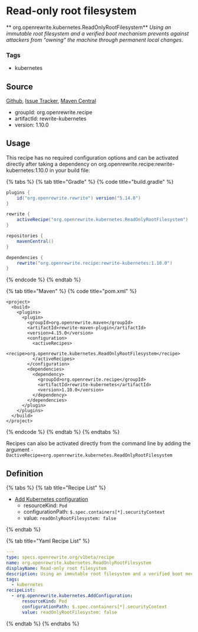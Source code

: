 # Read-only root filesystem

** org.openrewrite.kubernetes.ReadOnlyRootFilesystem**
_Using an immutable root filesystem and a verified boot mechanism prevents against attackers from "owning" the machine through permanent local changes._

### Tags

* kubernetes

## Source

[Github](https://github.com/openrewrite/rewrite-kubernetes), [Issue Tracker](https://github.com/openrewrite/rewrite-kubernetes/issues), [Maven Central](https://search.maven.org/artifact/org.openrewrite.recipe/rewrite-kubernetes/1.10.0/jar)

* groupId: org.openrewrite.recipe
* artifactId: rewrite-kubernetes
* version: 1.10.0


## Usage

This recipe has no required configuration options and can be activated directly after taking a dependency on org.openrewrite.recipe:rewrite-kubernetes:1.10.0 in your build file:

{% tabs %}
{% tab title="Gradle" %}
{% code title="build.gradle" %}
```groovy
plugins {
    id("org.openrewrite.rewrite") version("5.14.0")
}

rewrite {
    activeRecipe("org.openrewrite.kubernetes.ReadOnlyRootFilesystem")
}

repositories {
    mavenCentral()
}

dependencies {
    rewrite("org.openrewrite.recipe:rewrite-kubernetes:1.10.0")
}
```
{% endcode %}
{% endtab %}

{% tab title="Maven" %}
{% code title="pom.xml" %}
```markup
<project>
  <build>
    <plugins>
      <plugin>
        <groupId>org.openrewrite.maven</groupId>
        <artifactId>rewrite-maven-plugin</artifactId>
        <version>4.15.0</version>
        <configuration>
          <activeRecipes>
            <recipe>org.openrewrite.kubernetes.ReadOnlyRootFilesystem</recipe>
          </activeRecipes>
        </configuration>
        <dependencies>
          <dependency>
            <groupId>org.openrewrite.recipe</groupId>
            <artifactId>rewrite-kubernetes</artifactId>
            <version>1.10.0</version>
          </dependency>
        </dependencies>
      </plugin>
    </plugins>
  </build>
</project>
```
{% endcode %}
{% endtab %}
{% endtabs %}

Recipes can also be activated directly from the command line by adding the argument `-DactiveRecipe=org.openrewrite.kubernetes.ReadOnlyRootFilesystem`

## Definition

{% tabs %}
{% tab title="Recipe List" %}
* [Add Kubernetes configuration](../kubernetes/addconfiguration.md)
  * resourceKind: `Pod`
  * configurationPath: `$.spec.containers[*].securityContext`
  * value: `readOnlyRootFilesystem: false`

{% endtab %}

{% tab title="Yaml Recipe List" %}
```yaml
---
type: specs.openrewrite.org/v1beta/recipe
name: org.openrewrite.kubernetes.ReadOnlyRootFilesystem
displayName: Read-only root filesystem
description: Using an immutable root filesystem and a verified boot mechanism prevents against attackers from "owning" the machine through permanent local changes.
tags:
  - kubernetes
recipeList:
  - org.openrewrite.kubernetes.AddConfiguration:
      resourceKind: Pod
      configurationPath: $.spec.containers[*].securityContext
      value: readOnlyRootFilesystem: false

```
{% endtab %}
{% endtabs %}
